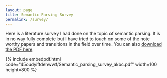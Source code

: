 ```yaml
---
layout: page
title: Semantic Parsing Survey
permalink: /survey/
---
```


Here is a literature survey I had done on the topic of semantic parsing. It is in no way fully complete but I have tried to touch on some of the note worthy papers and transitions in the field over time. You can also [download the PDF here](https://www.dropbox.com/s/45oudyiftdehwwf/Semantic_parsing_survey_akbc.pdf?dl=0).

{% include embedpdf.html code="45oudyiftdehwwf/Semantic_parsing_survey_akbc.pdf" width=100 height=800 %}
